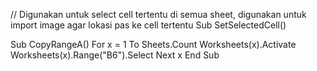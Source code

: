 // Digunakan untuk select cell tertentu di semua sheet, digunakan untuk import image agar lokasi pas ke cell tertentu Sub SetSelectedCell()

Sub CopyRangeA()
For x = 1 To Sheets.Count
        Worksheets(x).Activate
        Worksheets(x).Range("B6").Select
    Next x
End Sub
